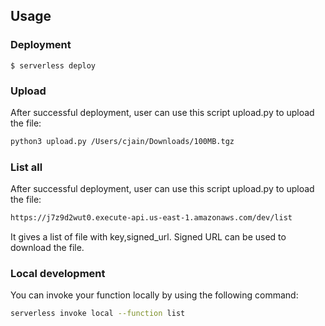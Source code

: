 <!--
title: 'Serverless Uploader'
-->

## Usage

### Deployment
```
$ serverless deploy
```

### Upload

After successful deployment, user can use this script upload.py to upload the file:

```bash
python3 upload.py /Users/cjain/Downloads/100MB.tgz
```
### List all

After successful deployment, user can use this script upload.py to upload the file:

```bash
https://j7z9d2wut0.execute-api.us-east-1.amazonaws.com/dev/list
```

It gives a list of file with key,signed_url. Signed URL can be used to download the file.

### Local development

You can invoke your function locally by using the following command:

```bash
serverless invoke local --function list
```
